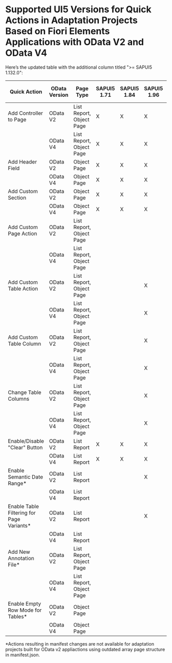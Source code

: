 # Supported UI5 Versions for Quick Actions in Adaptation Projects Based on Fiori Elements Applications with OData V2 and OData V4



Here’s the updated table with the additional column titled ">= SAPUI5 1.132.0":

| Quick Action                             | OData Version | Page Type                | SAPUI5 1.71 | SAPUI5 1.84 | SAPUI5 1.96 | SAPUI5 1.108 | SAPUI5 1.120 | SAPUI5 1.24 | SAPUI5 1.27 | SAPUI5 1.130 | SAPUI5 1.131 | >= SAPUI5 1.132.0 |
| ---------------------------------------- | ------------- | ------------------------ | ----------- | ----------- | ----------- | ------------ | ------------ | ----------- | ----------- | ------------ | ------------ | ---------------- |
| Add Controller to Page                   | OData V2      | List Report, Object Page | X           | X           | X           | X            | X            | X           | X           | X            | X            | X                |
|                                          | OData V4      | List Report, Object Page | X           | X           | X           | X            | X            | X           | X           | X            | X            | X                |
| Add Header Field                         | OData V2      | Object Page              | X           | X           | X           | X            | X            | X           | X           | X            | X            | X                |
|                                          | OData V4      | Object Page              | X           | X           | X           | X            | X            | X           | X           | X            | X            | X                |
| Add Custom Section                       | OData V2      | Object Page              | X           | X           | X           | X            | X            | X           | X           | X            | X            | X                |
|                                          | OData V4      | Object Page              | X           | X           | X           | X            | X            | X           | X           | X            | X            | X                |
| Add Custom Page Action                   | OData V2      | List Report, Object Page |             |             |             |              |              |             |             | X            | X            | X                |
|                                          | OData V4      | List Report, Object Page |             |             |             |              |              |             |             | X            | X            | X                |
| Add Custom Table Action                  | OData V2      | List Report, Object Page |             |             | X           | X            | X            | X           | X           | X            | X            | X                |
|                                          | OData V4      | List Report, Object Page |             |             | X           | X            | X            | X           | X           | X            | X            | X                |
| Add Custom Table Column                  | OData V2      | List Report, Object Page |             |             | X           | X            | X            | X           | X           | X            | X            | X                |
|                                          | OData V4      | List Report, Object Page |             |             | X           | X            | X            | X           | X           | X            | X            | X                |
| Change Table Columns                     | OData V2      | List Report, Object Page |             |             | X           | X            | X            | X           | X           | X            | X            | X                |
|                                          | OData V4      | List Report, Object Page |             |             | X           | X            | X            | X           | X           | X            | X            | X                |
| Enable/Disable "Clear" Button            | OData V2      | List Report              | X           | X           | X           | X            | X            | X           | X           | X            | X            | X                |
|                                          | OData V4      | List Report              | X           | X           | X           | X            | X            | X           | X           | X            | X            | X                |
| Enable Semantic Date Range*              | OData V2      | List Report              |             |             | X           | X            | X            |             |             | X            | X            | X                |
|                                          | OData V4      | List Report              |             |             |             |              |              |             |             | X            | X            | X                |
| Enable Table Filtering for Page Variants* | OData V2      | List Report |             |             | X           | X            | X            |             |             | X            | X            | X                |
|                                          | OData V4      | List Report |             |             |             |              |              |             |             |              | X            | X                |
| Add New Annotation File* | OData V2      | List Report, Object Page |             |             |             |              |              |             |             |              |              | X                |
|                                          | OData V4      | List Report, Object Page |             |             |             |              |              |             |             |              |              | X                |
| Enable Empty Row Mode for Tables* | OData V2      | Object Page  |             |             |             |              |              |              |              | X            | X             | X                |
|                                          | OData V4      |  Object Page |             |             |             |              |              |             |             |              | X             | X                |


*Actions resulting in manifest changes are not available for adaptation projects built for OData v2 appliactions using outdated array page structure in manifest.json.

